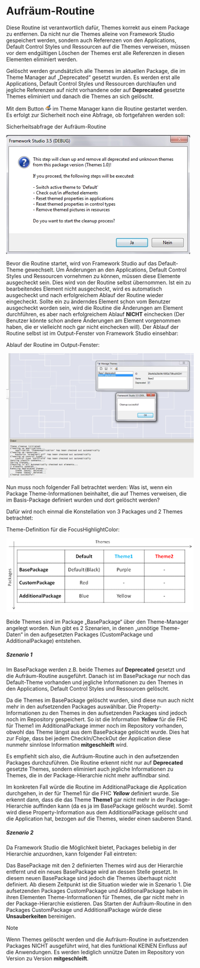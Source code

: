 # Aufräum-Routine

Diese Routine ist verantwortlich dafür, Themes korrekt aus einem Package zu entfernen. Da nicht nur die Themes alleine von Framework Studio gespeichert werden, sondern auch Referenzen von den Applications, Default Control Styles und Ressourcen auf die Themes verweisen, müssen vor dem endgültigen Löschen der Themes erst alle Referenzen in diesen Elementen eliminiert werden.

Gelöscht werden grundsätzlich alle Themes im aktuellen Package, die im Theme Manager auf „Deprecated“ gesetzt wurden. Es werden erst alle Applications, Default Control Styles und Ressourcen durchlaufen und jegliche Referenzen auf nicht vorhandene oder auf **Deprecated** gesetzte Themes eliminiert und danach die Themes an sich gelöscht.

Mit dem Button ![icon-clean](../media/icon-clean.png) im Theme Manager kann die Routine gestartet werden. Es erfolgt zur Sicherheit noch eine Abfrage, ob fortgefahren werden soll:

Sicherheitsabfrage der Aufräum-Routine

![aufraeum-routine-sicherheitsabfrage](media/aufraeum-routine-sicherheitsabfrage.png)

Bevor die Routine startet, wird von Framework Studio auf das Default-Theme gewechselt. Um Änderungen an den Applications, Default Control Styles und Ressourcen vornehmen zu können, müssen diese Elemente ausgecheckt sein. Dies wird von der Routine selbst übernommen. Ist ein zu bearbeitendes Element nicht ausgecheckt, wird es automatisch ausgecheckt und nach erfolgreichem Ablauf der Routine wieder eingecheckt. Sollte ein zu änderndes Element schon vom Benutzer ausgecheckt worden sein, wird die Routine die Änderungen am Element durchführen, es aber nach erfolgreichem Ablauf **NICHT** einchecken (Der Benutzer könnte schon andere Änderungen am Element vorgenommen haben, die er vielleicht noch gar nicht einchecken will). Der Ablauf der Routine selbst ist im Output-Fenster von Framework Studio einsehbar:

Ablauf der Routine im Output-Fenster:

![aufraeum-routine-output-fenster](media/aufraeum-routine-output-fenster.png)

Nun muss noch folgender Fall betrachtet werden: Was ist, wenn ein Package Theme-Informationen beinhaltet, die auf Themes verweisen, die im Basis-Package definiert wurden und dort gelöscht werden?

Dafür wird noch einmal die Konstellation von 3 Packages und 2 Themes betrachtet:

Theme-Definition für die FocusHighlightColor:

![aufraeum-routine-theme-definition](media/aufraeum-routine-theme-definition.png)

Beide Themes sind im Package „BasePackage“ über den Theme-Manager angelegt worden. Nun gibt es 2 Szenarien, in denen „unnötige Theme-Daten“ in den aufgesetzten Packages (CustomPackage und AdditionalPackage) entstehen.

##### **Szenario 1**

Im BasePackage werden z.B. beide Themes auf **Deprecated** gesetzt und die Aufräum-Routine ausgeführt. Danach ist im BasePackage nur noch das Default-Theme vorhanden und jegliche Informationen zu den Themes in den Applications, Default Control Styles und Ressourcen gelöscht.

Da die Themes im BasePackage gelöscht wurden, sind diese nun auch nicht mehr in den aufsetzenden Packages auswählbar. Die Property-Informationen zu den Themes in den aufsetzenden Packages sind jedoch noch im Repository gespeichert. So ist die Information ***Yellow*** für die FHC für Theme1 im AdditionalPackage immer noch im Repository vorhanden, obwohl das Theme längst aus dem BasePackage gelöscht wurde. Dies hat zur Folge, dass bei jedem CheckIn/CheckOut der Application diese nunmehr sinnlose Information **mitgeschleift** wird.

Es empfiehlt sich also, die Aufräum-Routine auch in den aufsetzenden Packages durchzuführen. Die Routine erkennt nicht nur auf **Deprecated** gesetzte Themes, sondern eliminiert auch jegliche Informationen zu Themes, die in der Package-Hierarchie nicht mehr auffindbar sind.

Im konkreten Fall würde die Routine im AdditionalPackage die Application durchgehen, in der für Theme1 für die FHC ***Yellow*** definiert wurde. Sie erkennt dann, dass die das Theme **Theme1** gar nicht mehr in der Package-Hierarchie auffinden kann (da es ja im BasePackage gelöscht wurde). Somit wird diese Property-Information aus dem AdditionalPackage gelöscht und die Application hat, bezogen auf die Themes, wieder einen sauberen Stand.

##### **Szenario 2**

Da Framework Studio die Möglichkeit bietet, Packages beliebig in der Hierarchie anzuordnen, kann folgender Fall eintreten:

Das BasePackage mit den 2 definierten Themes wird aus der Hierarchie entfernt und ein neues BasePackage wird an dessen Stelle gesetzt. In diesem neuen BasePackage sind jedoch die Themes überhaupt nicht definiert. Ab diesem Zeitpunkt ist die Situation wieder wie in Szenario 1. Die aufsetzenden Packages CustomPackage und AdditionalPackage haben in ihren Elementen Theme-Informationen für Themes, die gar nicht mehr in der Package-Hierarchie existieren. Das Starten der Aufräum-Routine in den Packages CustomPackage und AdditionalPackage würde diese **Unsauberkeiten** bereinigen.

> [!NOTE]
> Wenn Themes gelöscht werden und die Aufräum-Routine in aufsetzenden Packages NICHT ausgeführt wird, hat dies funktional KEINEN Einfluss auf die Anwendungen. Es werden lediglich unnütze Daten im Repository von Version zu Version **mitgeschleift**.
